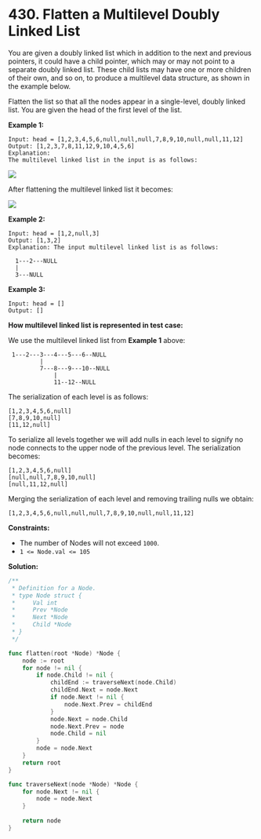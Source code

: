 # 430. Flatten a Multilevel Doubly Linked List

You are given a doubly linked list which in addition to the next and previous pointers, it could have a child pointer, which may or may not point to a separate doubly linked list. These child lists may have one or more children of their own, and so on, to produce a multilevel data structure, as shown in the example below.

Flatten the list so that all the nodes appear in a single-level, doubly linked list. You are given the head of the first level of the list.

**Example 1:**

	Input: head = [1,2,3,4,5,6,null,null,null,7,8,9,10,null,null,11,12]
	Output: [1,2,3,7,8,11,12,9,10,4,5,6]
	Explanation: 
	The multilevel linked list in the input is as follows:

![](https://assets.leetcode.com/uploads/2018/10/12/multilevellinkedlist.png)

After flattening the multilevel linked list it becomes:

![](https://assets.leetcode.com/uploads/2018/10/12/multilevellinkedlistflattened.png)

**Example 2:**

	Input: head = [1,2,null,3]
	Output: [1,3,2]
	Explanation: The input multilevel linked list is as follows:

	  1---2---NULL
	  |
	  3---NULL

**Example 3:**

	Input: head = []
	Output: []

**How multilevel linked list is represented in test case:**

We use the multilevel linked list from  **Example 1**  above:

	 1---2---3---4---5---6--NULL
	         |
	         7---8---9---10--NULL
	             |
	             11--12--NULL

The serialization of each level is as follows:

	[1,2,3,4,5,6,null]
	[7,8,9,10,null]
	[11,12,null]

To serialize all levels together we will add nulls in each level to signify no node connects to the upper node of the previous level. The serialization becomes:

	[1,2,3,4,5,6,null]
	[null,null,7,8,9,10,null]
	[null,11,12,null]

Merging the serialization of each level and removing trailing nulls we obtain:

	[1,2,3,4,5,6,null,null,null,7,8,9,10,null,null,11,12]

**Constraints:**

-   The number of Nodes will not exceed  `1000`.
-   `1 <= Node.val <= 105`

**Solution:**

```go
/**
 * Definition for a Node.
 * type Node struct {
 *     Val int
 *     Prev *Node
 *     Next *Node
 *     Child *Node
 * }
 */

func flatten(root *Node) *Node {
    node := root
    for node != nil {
        if node.Child != nil {
            childEnd := traverseNext(node.Child)
            childEnd.Next = node.Next
            if node.Next != nil {
                node.Next.Prev = childEnd
            }
            node.Next = node.Child
            node.Next.Prev = node
            node.Child = nil
        }
        node = node.Next
    }
    return root
}

func traverseNext(node *Node) *Node {
    for node.Next != nil {
        node = node.Next
    }
    
    return node
}
```